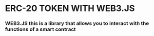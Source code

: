 # ERC-20 TOKEN WITH WEB3.JS
### WEB3.JS this is a library that allows you to interact with the functions of a smart contract
